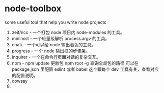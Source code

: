 # node-toolbox
some useful tool that help you write node projects

1. zeit/ncc - 一个打包 node 项目内 node-modules 的工具。
2. minimist - 一个轻量级解析 process.argv 的工具。
3. chalk - 一个可以给 node 输出着色的工具。
4. progress - 一个 node 输出框的步骤条。
5. inquirer - 一个在命令行页面对话的复杂交互。
6. npm - npm update 更新包 npm root -g 查询全局包的路径 可以在 package.json 里配置 eslint 或者 babel 这个跟每个 dev 工具有关，查看对应的配置说明。
7. cowsay
8. 
